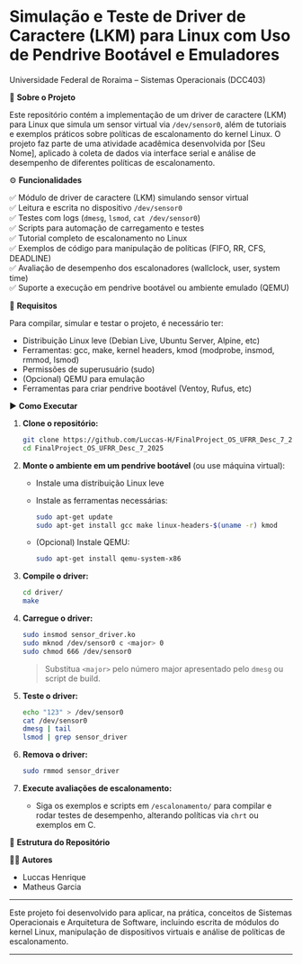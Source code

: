 # Simulação e Teste de Driver de Caractere (LKM) para Linux com Uso de Pendrive Bootável e Emuladores  
Universidade Federal de Roraima – Sistemas Operacionais (DCC403)

📌 **Sobre o Projeto**

Este repositório contém a implementação de um driver de caractere (LKM) para Linux que simula um sensor virtual via `/dev/sensor0`, além de tutoriais e exemplos práticos sobre políticas de escalonamento do kernel Linux. O projeto faz parte de uma atividade acadêmica desenvolvida por [Seu Nome], aplicado à coleta de dados via interface serial e análise de desempenho de diferentes políticas de escalonamento.

⚙️ **Funcionalidades**

✅ Módulo de driver de caractere (LKM) simulando sensor virtual  
✅ Leitura e escrita no dispositivo `/dev/sensor0`  
✅ Testes com logs (`dmesg`, `lsmod`, `cat /dev/sensor0`)  
✅ Scripts para automação de carregamento e testes  
✅ Tutorial completo de escalonamento no Linux  
✅ Exemplos de código para manipulação de políticas (FIFO, RR, CFS, DEADLINE)  
✅ Avaliação de desempenho dos escalonadores (wallclock, user, system time)  
✅ Suporte a execução em pendrive bootável ou ambiente emulado (QEMU)

🔧 **Requisitos**

Para compilar, simular e testar o projeto, é necessário ter:

- Distribuição Linux leve (Debian Live, Ubuntu Server, Alpine, etc)
- Ferramentas: gcc, make, kernel headers, kmod (modprobe, insmod, rmmod, lsmod)
- Permissões de superusuário (sudo)
- (Opcional) QEMU para emulação
- Ferramentas para criar pendrive bootável (Ventoy, Rufus, etc)

▶️ **Como Executar**

1. **Clone o repositório:**

    ```sh
    git clone https://github.com/Luccas-H/FinalProject_OS_UFRR_Desc_7_2025.git
    cd FinalProject_OS_UFRR_Desc_7_2025
    ```

2. **Monte o ambiente em um pendrive bootável** (ou use máquina virtual):

    - Instale uma distribuição Linux leve
    - Instale as ferramentas necessárias:

      ```sh
      sudo apt-get update
      sudo apt-get install gcc make linux-headers-$(uname -r) kmod
      ```

    - (Opcional) Instale QEMU:

      ```sh
      sudo apt-get install qemu-system-x86
      ```

3. **Compile o driver:**

    ```sh
    cd driver/
    make
    ```

4. **Carregue o driver:**

    ```sh
    sudo insmod sensor_driver.ko
    sudo mknod /dev/sensor0 c <major> 0
    sudo chmod 666 /dev/sensor0
    ```

    > Substitua `<major>` pelo número major apresentado pelo `dmesg` ou script de build.

5. **Teste o driver:**

    ```sh
    echo "123" > /dev/sensor0
    cat /dev/sensor0
    dmesg | tail
    lsmod | grep sensor_driver
    ```

6. **Remova o driver:**

    ```sh
    sudo rmmod sensor_driver
    ```

7. **Execute avaliações de escalonamento:**

    - Siga os exemplos e scripts em `/escalonamento/` para compilar e rodar testes de desempenho, alterando políticas via `chrt` ou exemplos em C.

📂 **Estrutura do Repositório**


👨‍💻 **Autores**

- Luccas Henrique
- Matheus Garcia

---

Este projeto foi desenvolvido para aplicar, na prática, conceitos de Sistemas Operacionais e Arquitetura de Software, incluindo escrita de módulos do kernel Linux, manipulação de dispositivos virtuais e análise de políticas de escalonamento.

---
